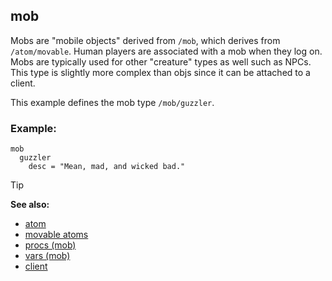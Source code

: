 ## mob


Mobs are "mobile objects" derived from `/mob`, which derives
from `/atom/movable`. Human players are associated with a mob when they
log on. Mobs are typically used for other "creature" types as well
such as NPCs. This type is slightly more complex than objs since it can
be attached to a client. 

This example defines the mob type
`/mob/guzzler`.
### Example:

``` dm
mob
  guzzler
    desc = "Mean, mad, and wicked bad."
```

> [!TIP] 
> **See also:**
> +   [atom](/ref/atom.md) 
> +   [movable atoms](/ref/atom/movable.md) 
> +   [procs (mob)](/ref/mob/proc.md) 
> +   [vars (mob)](/ref/mob/var.md) 
> +   [client](/ref/client.md) 